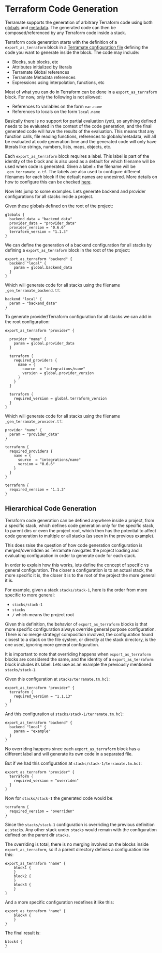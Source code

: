 # Terraform Code Generation

Terramate supports the generation of arbitrary Terraform code using 
both [globals](globals.md) and [metadata](metadata.md).
The generated code can then be composed/referenced by any Terraform code
inside a stack.

Terraform code generation starts with the definition of a `export_as_terraform`
block in a [Terramate configuration file](config.md) defining the code you
want to generate inside the block. The code may include:

* Blocks, sub blocks, etc 
* Attributes initialized by literals
* Terramate Global references
* Terramate Metadata references
* Expressions using interpolation, functions, etc

Most of what you can do in Terraform can be done in a `export_as_terraform`
block. For now, only the following is not allowed:

* References to variables on the form `var.name`
* References to locals on the form `local.name`

Basically there is no support for partial evaluation (yet), so anything defined
needs to be evaluated in the context of the code generation, and the final generated
code will have the results of the evaluation. This means that any function calls,
file reading functions, references to globals/metadata, will all be evaluated
at code generation time and the generated code will only have literals like strings,
numbers, lists, maps, objects, etc.

Each `export_as_terraform` block requires a label. This label is part of the identity
of the block and is also used as a default for which filename will be used when
code is generated. Given a label `x` the filename will be `_gen_terramate_x.tf`. The labels are
also used to configure different filenames for each block if the default names are
undesired. More details on how to configure this can be checked [here](todo-docs-for-config).

Now lets jump to some examples. Lets generate backend and provider configurations
for all stacks inside a project.

Given these globals defined on the root of the project:

```hcl
globals {
  backend_data = "backend_data"
  provider_data = "provider_data"
  provider_version = "0.6.6"
  terraform_version = "1.1.3"
}
```

We can define the generation of a backend configuration for all
stacks by defining a `export_as_terraform` block in the root
of the project:

```hcl
export_as_terraform "backend" {
  backend "local" {
    param = global.backend_data
  }
}
```

Which will generate code for all stacks using the filename `_gen_terramate_backend.tf`:

```hcl
backend "local" {
  param = "backend_data"
}
```

To generate provider/Terraform configuration for all stacks we can add
in the root configuration:

```hcl
export_as_terraform "provider" {

  provider "name" {
    param = global.provider_data
  }

  terraform {
    required_providers {
      name = {
        source  = "integrations/name"
        version = global.provider_version
      }
    }
  }

  terraform {
    required_version = global.terraform_version
  }
}
```

Which will generate code for all stacks using the filename `_gen_terramate_provider.tf`:

```hcl
provider "name" {
  param = "provider_data"
}

terraform {
  required_providers {
    name = {
      source  = "integrations/name"
      version = "0.6.6"
    }
  }
}

terraform {
  required_version = "1.1.3"
}
```

## Hierarchical Code Generation

Terraform code generation can be defined anywhere inside a project, from a specific
stack, which defines code generation only for the specific stack, to parent dirs
or even the project root, which then has the potential to affect code generation
to multiple or all stacks (as seen in the previous example).

This does raise the question of how code generation configuration is merged/overridden
as Terramate navigates the project loading and evaluating configuration in order to
generate code for each stack.

In order to explain how this works, lets define the concept of specific vs general
configuration. The closer a configuration is to an actual stack, the more specific it
is, the closer it is to the root of the project the more general it is.

For example, given a stack `stacks/stack-1`, here is the order from more specific
to more general:

* `stacks/stack-1`
* `stacks`
* `/` which means the project root

Given this definition, the behavior of `export_as_terraform` blocks is that
more specific configuration always override general purpose configuration.
There is no merge strategy/ composition involved, the configuration found
closest to a stack on the file system, or directly at the stack directory,
is the one used, ignoring more general configuration.

It is important to note that overriding happens when `export_as_terraform`
blocks are considered the same, and the identity of a `export_as_terraform`
block includes its label. Lets use as an example the
previously mentioned `stacks/stack-1`.

Given this configuration at `stacks/terramate.tm.hcl`:

```hcl
export_as_terraform "provider" {
  terraform {
    required_version = "1.1.13"
  }
}
```

And this configuration at `stacks/stack-1/terramate.tm.hcl`:

```hcl
export_as_terraform "backend" {
  backend "local" {
    param = "example"
  }
}
```

No overriding happens since each `export_as_terraform` block has a different
label and will generate its own code in a separated file.

But if we had this configuration at `stacks/stack-1/terramate.tm.hcl`:

```hcl
export_as_terraform "provider" {
  terraform {
    required_version = "overriden"
  }
}
```

Now for `stacks/stack-1` the generated code would be:

```hcl
terraform {
  required_version = "overriden"
}
```

Since the `stacks/stack-1` configuration is overriding the previous
definition at `stacks`. Any other stack under `stacks` would remain
with the configuration defined on the parent dir `stacks`.

The overriding is total, there is no merging involved on the blocks inside
`export_as_terraform`, so if a parent directory defines a
configuration like this:

```hcl
export_as_terraform "name" {
    block1 {
    }
    block2 {
    }
    block3 {
    }
}
```

And a more specific configuration redefines it like this:

```hcl
export_as_terraform "name" {
    block4 {
    }
}
```

The final result is:

```hcl
block4 {
}
```

